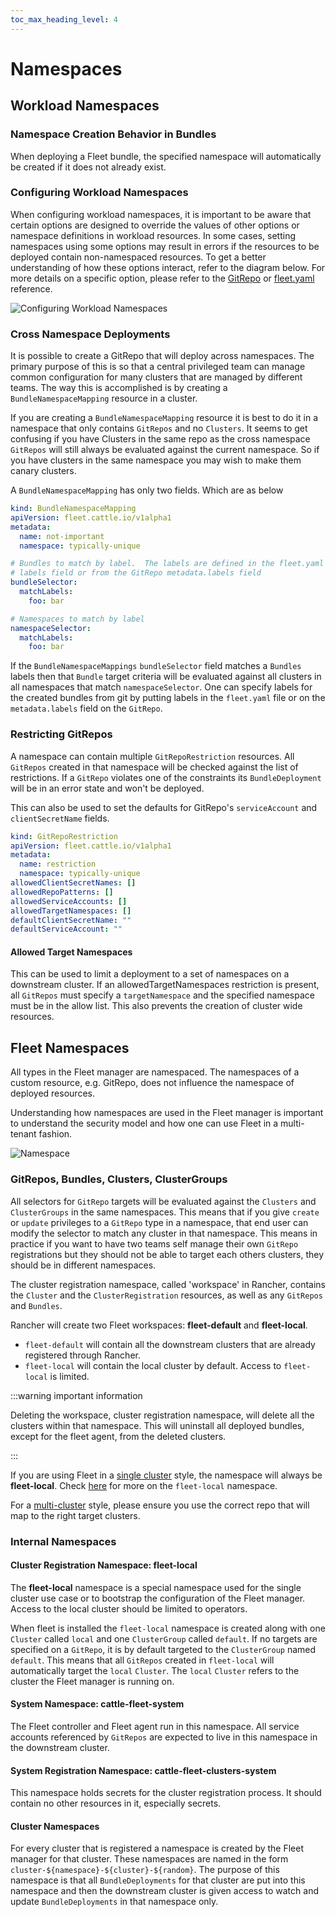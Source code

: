 ```yaml
---
toc_max_heading_level: 4
---
```


# Namespaces

## Workload Namespaces

### Namespace Creation Behavior in Bundles

When deploying a Fleet bundle, the specified namespace will automatically be
created if it does not already exist.

### Configuring Workload Namespaces

When configuring workload namespaces, it is important to be aware that certain
options are designed to override the values of other options or namespace
definitions in workload resources. In some cases, setting namespaces using some
options may result in errors if the resources to be deployed contain
non-namespaced resources. To get a better understanding of how these options
interact, refer to the diagram below. For more details on a specific option,
please refer to the [GitRepo](./ref-gitrepo.md) or
[fleet.yaml](./ref-fleet-yaml.md) reference.

![Configuring Workload Namespaces](/img/FleetWorkloadNamespaces.png)

### Cross Namespace Deployments

It is possible to create a GitRepo that will deploy across namespaces. The
primary purpose of this is so that a central privileged team can manage common
configuration for many clusters that are managed by different teams. The way
this is accomplished is by creating a `BundleNamespaceMapping` resource in a
cluster.

If you are creating a `BundleNamespaceMapping` resource it is best to do it in a
namespace that only contains `GitRepos` and no `Clusters`. It seems to get
confusing if you have Clusters in the same repo as the cross namespace
`GitRepos` will still always be evaluated against the current namespace. So if
you have clusters in the same namespace you may wish to make them canary
clusters.

A `BundleNamespaceMapping` has only two fields. Which are as below

```yaml
kind: BundleNamespaceMapping
apiVersion: fleet.cattle.io/v1alpha1
metadata:
  name: not-important
  namespace: typically-unique

# Bundles to match by label.  The labels are defined in the fleet.yaml
# labels field or from the GitRepo metadata.labels field
bundleSelector:
  matchLabels:
    foo: bar

# Namespaces to match by label
namespaceSelector:
  matchLabels:
    foo: bar
```

If the `BundleNamespaceMappings` `bundleSelector` field matches a `Bundles`
labels then that `Bundle` target criteria will be evaluated against all clusters
in all namespaces that match `namespaceSelector`. One can specify labels for the
created bundles from git by putting labels in the `fleet.yaml` file or on the
`metadata.labels` field on the `GitRepo`.

### Restricting GitRepos

A namespace can contain multiple `GitRepoRestriction` resources. All `GitRepos`
created in that namespace will be checked against the list of restrictions. If a
`GitRepo` violates one of the constraints its `BundleDeployment` will be in an
error state and won't be deployed.

This can also be used to set the defaults for GitRepo's `serviceAccount` and
`clientSecretName` fields.

```yaml
kind: GitRepoRestriction
apiVersion: fleet.cattle.io/v1alpha1
metadata:
  name: restriction
  namespace: typically-unique
allowedClientSecretNames: []
allowedRepoPatterns: []
allowedServiceAccounts: []
allowedTargetNamespaces: []
defaultClientSecretName: ""
defaultServiceAccount: ""
```

#### Allowed Target Namespaces

This can be used to limit a deployment to a set of namespaces on a downstream
cluster. If an allowedTargetNamespaces restriction is present, all `GitRepos`
must specify a `targetNamespace` and the specified namespace must be in the
allow list. This also prevents the creation of cluster wide resources.

## Fleet Namespaces

All types in the Fleet manager are namespaced. The namespaces of a custom
resource, e.g. GitRepo, does not influence the namespace of deployed resources.

Understanding how namespaces are used in the Fleet manager
is important to understand the security model and how one can use Fleet in a
multi-tenant fashion.

![Namespace](/img/FleetNamespaces.svg)

### GitRepos, Bundles, Clusters, ClusterGroups

All selectors for `GitRepo` targets will be evaluated against the `Clusters`
and `ClusterGroups` in the same namespaces. This means that if you give
`create` or `update` privileges to a `GitRepo` type in a namespace, that end
user can modify the selector to match any cluster in that namespace. This means
in practice if you want to have two teams self manage their own `GitRepo`
registrations but they should not be able to target each others clusters, they
should be in different namespaces.

The cluster registration namespace, called 'workspace' in Rancher, contains the `Cluster` and the
`ClusterRegistration` resources, as well as any `GitRepos` and `Bundles`.

Rancher will create two Fleet workspaces: **fleet-default** and
**fleet-local**.

- `fleet-default` will contain all the downstream clusters that are already
  registered through Rancher.
- `fleet-local` will contain the local cluster by default. Access to
  `fleet-local` is limited.

:::warning important information

Deleting the workspace, cluster registration namespace, will delete all the clusters within that namespace.
This will uninstall all deployed bundles, except for the fleet agent, from the deleted clusters.

:::

If you are using Fleet in a [single cluster](./concepts.md) style, the namespace
will always be **fleet-local**. Check
[here](https://fleet.rancher.io/namespaces#fleet-local) for more on the
`fleet-local` namespace.

For a [multi-cluster](./concepts.md) style, please ensure you use the correct
repo that will map to the right target clusters.

### Internal Namespaces

#### Cluster Registration Namespace: fleet-local

The **fleet-local** namespace is a special namespace used for the single cluster
use case or to bootstrap the configuration of the Fleet manager.
Access to the local cluster should be limited to operators.

When fleet is installed the `fleet-local` namespace is created along with one
`Cluster` called `local` and one `ClusterGroup` called `default`. If no targets
are specified on a `GitRepo`, it is by default targeted to the `ClusterGroup`
named `default`. This means that all `GitRepos` created in `fleet-local` will
automatically target the `local` `Cluster`. The `local` `Cluster` refers to the
cluster the Fleet manager is running on.

#### System Namespace: cattle-fleet-system

The Fleet controller and Fleet agent run in this namespace. All service accounts
referenced by `GitRepos` are expected to live in this namespace in the
downstream cluster.

#### System Registration Namespace: cattle-fleet-clusters-system

This namespace holds secrets for the cluster registration process. It should
contain no other resources in it, especially secrets.

#### Cluster Namespaces

For every cluster that is registered a namespace is created by the Fleet manager
for that cluster. These namespaces are named in the form
`cluster-${namespace}-${cluster}-${random}`. The purpose of this namespace is
that all `BundleDeployments` for that cluster are put into this namespace and
then the downstream cluster is given access to watch and update
`BundleDeployments` in that namespace only.
